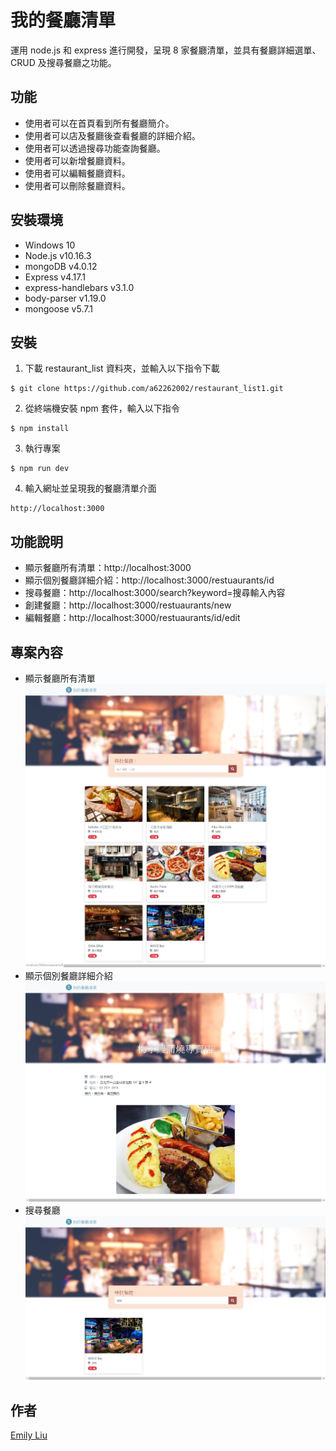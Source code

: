 # 我的餐廳清單

運用 node.js 和 express 進行開發，呈現 8 家餐廳清單，並具有餐廳詳細選單、CRUD 及搜尋餐廳之功能。

## 功能

- 使用者可以在首頁看到所有餐廳簡介。
- 使用者可以店及餐廳後查看餐廳的詳細介紹。
- 使用者可以透過搜尋功能查詢餐廳。
- 使用者可以新增餐廳資料。
- 使用者可以編輯餐廳資料。
- 使用者可以刪除餐廳資料。

## 安裝環境

- Windows 10
- Node.js v10.16.3
- mongoDB v4.0.12
- Express v4.17.1
- express-handlebars v3.1.0
- body-parser v1.19.0
- mongoose v5.7.1

## 安裝

1. 下載 restaurant_list 資料夾，並輸入以下指令下載

```
$ git clone https://github.com/a62262002/restaurant_list1.git
```

2. 從終端機安裝 npm 套件，輸入以下指令

```
$ npm install
```

3. 執行專案

```
$ npm run dev
```

4. 輸入網址並呈現我的餐廳清單介面

```
http://localhost:3000
```

## 功能說明

- 顯示餐廳所有清單：http://localhost:3000
- 顯示個別餐廳詳細介紹：http://localhost:3000/restuaurants/id
- 搜尋餐廳：http://localhost:3000/search?keyword=搜尋輸入內容
- 創建餐廳：http://localhost:3000/restuaurants/new
- 編輯餐廳：http://localhost:3000/restuaurants/id/edit

## 專案內容

- 顯示餐廳所有清單
  ![image](https://github.com/a62262002/restaurant_list_1/blob/master/restaurant_list.png)
- 顯示個別餐廳詳細介紹
  ![image](https://github.com/a62262002/restaurant_list_1/blob/master/restaurant_list_index.png)
- 搜尋餐廳
  ![image](https://github.com/a62262002/restaurant_list_1/blob/master/restaurant_list_index_research.png)

## 作者

[Emily Liu](https://github.com/a62262002)
